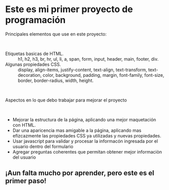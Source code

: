 <h1>Este es mi primer proyecto de programación</h1>
<p>Principales elementos que use en este proyecto:</p><br>
<dl>
	<dt>Etiquetas basicas de HTML.</dt>
		<dd>h1, h2, h3, br, hr, ul, li, a, span, form, input, header, main, footer, div.</dd>
	<dt>Algunas propiedades CSS.</dt>
		<dd>display, align-items, justify-content, text-align, text-transform, text-decoration, color, background, padding, margin, font-family, font-size, border, border-radius, width, height.</dd>
</dl><br>
<p>Aspectos en lo que debo trabajar para mejorar el proyecto</p><br>
<ul>
<li>Mejorar la estructura de la página, aplicando una mejor maquetación con HTML.</li>
<li>Dar una aparicencia mas amigable a la página, aplicando mas efizcazmente las propiedades CSS ya utilizadas y nuevas propiedades.</li>
<li>Usar javascript para validar y procesar la informacón ingresada por el usuario dentro del formulario</li>
<li>Agregar preguntas coherentes que permitan obtener mejor informaciòn del usuario</li>
</ul>
<h2>¡Aun falta mucho por aprender, pero este es el primer paso!</h2>

